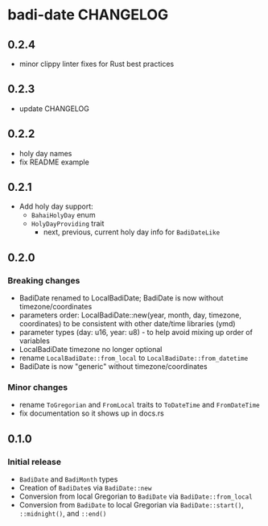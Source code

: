 # badi-date CHANGELOG

## 0.2.4
- minor clippy linter fixes for Rust best practices

## 0.2.3
- update CHANGELOG

## 0.2.2
- holy day names
- fix README example

## 0.2.1
- Add holy day support:
  - `BahaiHolyDay` enum
  - `HolyDayProviding` trait
    - next, previous, current holy day info for `BadiDateLike`

## 0.2.0

### Breaking changes
- BadiDate renamed to LocalBadiDate; BadiDate is now without timezone/coordinates
- parameters order: LocalBadiDate::new(year, month, day, timezone, coordinates) to be consistent with other date/time libraries (ymd)
- parameter types (day: u16, year: u8) - to help avoid mixing up order of variables
- LocalBadiDate timezone no longer optional
- rename `LocalBadiDate::from_local` to `LocalBadiDate::from_datetime`
- BadiDate is now "generic" without timezone/coordinates

### Minor changes
- rename `ToGregorian` and `FromLocal` traits to `ToDateTime` and `FromDateTime`
- fix documentation so it shows up in docs.rs

## 0.1.0

### Initial release
- `BadiDate` and `BadiMonth` types
- Creation of `BadiDate`s via `BadiDate::new`
- Conversion from local Gregorian to `BadiDate` via `BadiDate::from_local`
- Conversion from `BadiDate` to local Gregorian via `BadiDate::start()`, `::midnight()`, and `::end()`
